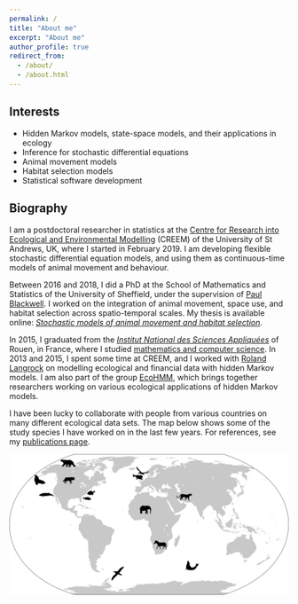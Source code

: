 ```yaml
---
permalink: /
title: "About me"
excerpt: "About me"
author_profile: true
redirect_from: 
  - /about/
  - /about.html
---
```


## Interests

- Hidden Markov models, state-space models, and their applications in ecology
- Inference for stochastic differential equations
- Animal movement models
- Habitat selection models
- Statistical software development

## Biography

I am a postdoctoral researcher in statistics at the [Centre for Research into Ecological and Environmental Modelling](https://www.creem.st-andrews.ac.uk/) (CREEM) of the University of St Andrews, UK, where I started in February 2019. I am developing flexible stochastic differential equation models, and using them as continuous-time models of animal movement and behaviour.

Between 2016 and 2018, I did a PhD at the School of Mathematics and Statistics of the University of Sheffield, under the supervision of [Paul Blackwell](http://www.paul-blackwell.staff.shef.ac.uk/index.html). I worked on the integration of animal movement, space use, and habitat selection across spatio-temporal scales. My thesis is available online: [_Stochastic models of animal movement and habitat selection_](http://etheses.whiterose.ac.uk/23688/1/TheoMichelot_PhD_thesis_April2019.pdf).

In 2015, I graduated from the [_Institut National des Sciences Appliqu&eacute;es_](https://en.wikipedia.org/wiki/Institut_national_des_sciences_appliqu%C3%A9es) of Rouen, in France, where I studied [mathematics and computer science](https://www.insa-rouen.fr/formation/specialites-ingenieurses/genie-mathematique/programme-de-la-specialite-genie-mathematique). In 2013 and 2015, I spent some time at CREEM, and I worked with [Roland Langrock](http://rolandlangrock.com/) on modelling ecological and financial data with hidden Markov models. I am also part of the group [EcoHMM](http://ecohmm.wixsite.com/ecohmm), which brings together researchers working on various ecological applications of hidden Markov models.

I have been lucky to collaborate with people from various countries on many different ecological data sets. The map below shows some of the study species I have worked on in the last few years. For references, see my [publications page](https://theomichelot.github.io/publications/).

![study map](/images/map.png)
